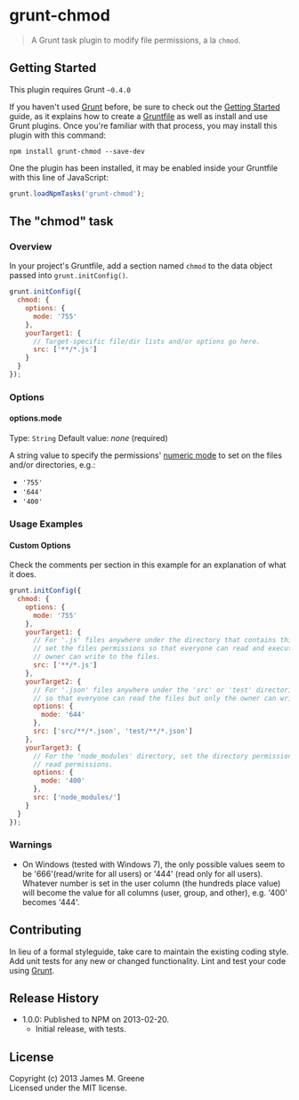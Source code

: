 # grunt-chmod

> A Grunt task plugin to modify file permissions, a la `chmod`.

## Getting Started
This plugin requires Grunt `~0.4.0`

If you haven't used [Grunt](http://gruntjs.com/) before, be sure to check out the [Getting Started](http://gruntjs.com/getting-started) guide, as it explains how to create a [Gruntfile](http://gruntjs.com/sample-gruntfile) as well as install and use Grunt plugins. Once you're familiar with that process, you may install this plugin with this command:

```shell
npm install grunt-chmod --save-dev
```

One the plugin has been installed, it may be enabled inside your Gruntfile with this line of JavaScript:

```js
grunt.loadNpmTasks('grunt-chmod');
```

## The "chmod" task

### Overview
In your project's Gruntfile, add a section named `chmod` to the data object passed into `grunt.initConfig()`.

```js
grunt.initConfig({
  chmod: {
    options: {
      mode: '755'
    },
    yourTarget1: {
      // Target-specific file/dir lists and/or options go here.
      src: ['**/*.js']
    }
  }
});
```

### Options

#### options.mode
Type: `String`
Default value: _none_ (required)

A string value to specify the permissions' [numeric mode](http://ss64.com/bash/chmod.html) to set on the files and/or directories, e.g.:
 - `'755'`
 - `'644'`
 - `'400'`


### Usage Examples

#### Custom Options
Check the comments per section in this example for an explanation of what it does.

```js
grunt.initConfig({
  chmod: {
    options: {
      mode: '755'
    },
    yourTarget1: {
      // For '.js' files anywhere under the directory that contains this 'Gruntfile.js' file,
      // set the files permissions so that everyone can read and execute the files but only the
      // owner can write to the files.
      src: ['**/*.js']
    },
    yourTarget2: {
      // For '.json' files anywhere under the 'src' or 'test' directories, set the file permissions
      // so that everyone can read the files but only the owner can write to the files.
      options: {
        mode: '644'
      },
      src: ['src/**/*.json', 'test/**/*.json']
    },
    yourTarget3: {
      // For the 'node_modules' directory, set the directory permissions so that only the owner has
      // read permissions.
      options: {
        mode: '400'
      },
      src: ['node_modules/']
    }
  }
});
```

### Warnings
 - On Windows (tested with Windows 7), the only possible values seem to be '666'(read/write for all users) or '444' (read only for all users). Whatever number is set in the user column (the hundreds place value) will become the value for all columns (user, group, and other), e.g. '400' becomes '444'.


## Contributing
In lieu of a formal styleguide, take care to maintain the existing coding style. Add unit tests for any new or changed functionality. Lint and test your code using [Grunt](http://gruntjs.com/).

## Release History
 - 1.0.0: Published to NPM on 2013-02-20.
     - Initial release, with tests.
 
## License
Copyright (c) 2013 James M. Greene  
Licensed under the MIT license.
